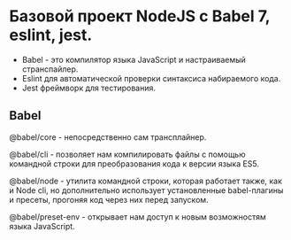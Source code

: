 # Базовой проект NodeJS с Babel 7, eslint, jest.

- Babel - это компилятор языка JavaScript и настраиваемый странспайлер.
- Eslint для автоматической проверки синтаксиса набираемого кода.
- Jest фреймворк для тестирования.

## Babel

@babel/core - непосредственно сам трансплайнер.

@babel/cli - позволяет нам компилировать файлы с помощью командной строки для преобразования кода к версии языка ES5. 

@babel/node - утилита командной строки, которая работает также, как и Node cli, но дополнительно использует 
установленные babel-плагины и пресеты, прогоняя код через них перед запуском. 

@babel/preset-env - открывает нам доступ к новым возможностям языка JavaScript.